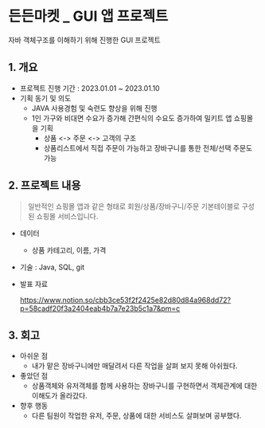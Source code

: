 # 든든마켓 _ GUI 앱 프로젝트
자바 객체구조를 이해하기 위해 진행한 GUI 프로젝트

## 1. 개요

- 프로젝트 진행 기간 : 2023.01.01 ~ 2023.01.10
- 기획 동기 및 의도
    - JAVA 사용경험 및 숙련도 향상을 위해 진행
    - 1인 가구와 비대면 수요가 증가해 간편식의 수요도 증가하여 밀키트 앱 쇼핑몰을 기획
        - 상품 <-> 주문 <-> 고객의 구조
        - 상품리스트에서 직접 주문이 가능하고 장바구니를 통한 전체/선택 주문도 가능


## 2. 프로젝트 내용

> 일반적인 쇼핑몰 앱과 같은 형태로 회원/상품/장바구니/주문 기본테이블로 구성된 쇼핑몰 서비스입니다.


- 데이터
    - 상품 카테고리, 이름, 가격
- 기술 : Java, SQL, git 
- 발표 자료
    
  https://www.notion.so/cbb3ce53f2f2425e82d80d84a968dd72?p=58cadf20f3a2404eab4b7a7e23b5c1a7&pm=c

## 3. 회고

- 아쉬운 점
    - 내가 맡은 장바구니에만 매달려서 다른 작업을 살펴 보지 못해 아쉬웠다.
- 좋았던 점
    - 상품객체와 유저객체를 함께 사용하는 장바구니를 구현하면서 객체관계에 대한 이해도가 올라갔다.
- 향후 행동
    - 다른 팀원이 작업한 유저, 주문, 상품에 대한 서비스도 살펴보며 공부했다.

